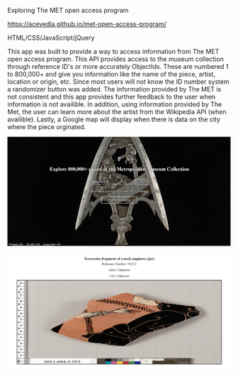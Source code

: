 Exploring The MET open access program

https://acevedla.github.io/met-open-access-program/

HTML/CSS/JavaScript/jQuery

This app was built to provide a way to access information from The MET open access program. This API provides access to the museum 
collection through reference ID's or more accurately ObjectIds. These are numbered 1 to 800,000+ and give you information like the
name of the piece, artist, location or origin, etc. Since most users will not know the ID number system a randomizer button was added.
The information provided by The MET is not consistent and this app provides further feedback to the user when information is not availible. 
In addition, using information provided by The Met, the user can learn more about the artist from the Wikipedia API (when availible). 
Lastly, a Google map will display when there is data on the city where the piece orginated.

![](images/Screenshot1.PNG)

![](images/Screenshot%202.PNG)
